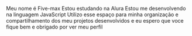Meu nome é Five-max
Estou estudando na Alura
Estou me desenvolvendo na linguagem JavaScript
Utilizo esse espaço para minha organização e compartilhamento dos meu projetos desenvolvidos
e eu espero que voce fique bem e obrigado por ver meu perfil
